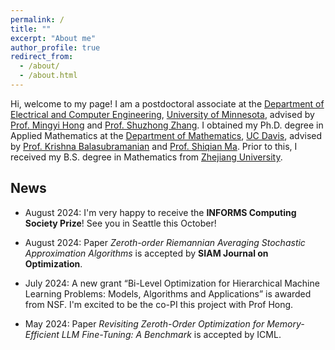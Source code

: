 ```yaml
---
permalink: /
title: ""
excerpt: "About me"
author_profile: true
redirect_from: 
  - /about/
  - /about.html
---
```


Hi, welcome to my page! I am a postdoctoral associate at the [Department of Electrical and Computer Engineering](https://cse.umn.edu/ece), [University of Minnesota](https://twin-cities.umn.edu/), advised by [Prof. Mingyi Hong](https://people.ece.umn.edu/~mhong/mingyi.html) and [Prof. Shuzhong Zhang](https://sites.google.com/umn.edu/shuzhong-zhang). I obtained my Ph.D. degree in Applied Mathematics at the [Department of Mathematics](https://math.ucdavis.edu/), [UC Davis](https://www.ucdavis.edu/), advised by [Prof. Krishna Balasubramanian](https://sites.google.com/view/kriznakumar/) and [Prof. Shiqian Ma](https://sqma.rice.edu/). Prior to this, I received my B.S. degree in Mathematics from [Zhejiang University](http://www.zju.edu.cn/english/). 

## News

- August 2024: I'm very happy to receive the **INFORMS Computing Society Prize**! See you in Seattle this October!

- August 2024: Paper *Zeroth-order Riemannian Averaging Stochastic Approximation Algorithms* is accepted by **SIAM Journal on Optimization**.

- July 2024: A new grant “Bi-Level Optimization for Hierarchical Machine Learning Problems: Models, Algorithms and Applications” is awarded from NSF. I'm excited to be the co-PI this project with Prof Hong.

- May 2024: Paper *Revisiting Zeroth-Order Optimization for Memory-Efficient LLM Fine-Tuning: A Benchmark* is accepted by ICML.